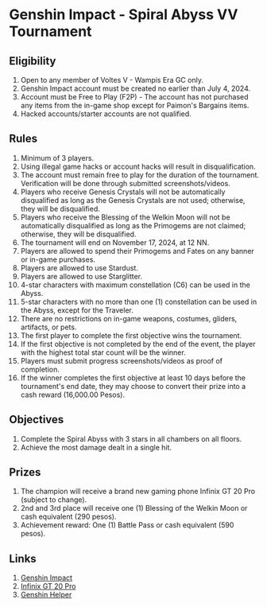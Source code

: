 
# Genshin Impact - Spiral Abyss VV Tournament

## Eligibility
1. Open to any member of Voltes V - Wampis Era GC only.
2. Genshin Impact account must be created no earlier than July 4, 2024.
3. Account must be Free to Play (F2P) - The account has not purchased any items from the in-game shop except for Paimon's Bargains items.
4. Hacked accounts/starter accounts are not qualified.

## Rules
1. Minimum of 3 players.
2. Using illegal game hacks or account hacks will result in disqualification.
3. The account must remain free to play for the duration of the tournament. Verification will be done through submitted screenshots/videos.
4. Players who receive Genesis Crystals will not be automatically disqualified as long as the Genesis Crystals are not used; otherwise, they will be disqualified.
5. Players who receive the Blessing of the Welkin Moon will not be automatically disqualified as long as the Primogems are not claimed; otherwise, they will be disqualified.
6. The tournament will end on November 17, 2024, at 12 NN.
7. Players are allowed to spend their Primogems and Fates on any banner or in-game purchases.
8. Players are allowed to use Stardust.
9. Players are allowed to use Starglitter.
10. 4-star characters with maximum constellation (C6) can be used in the Abyss.
11. 5-star characters with no more than one (1) constellation can be used in the Abyss, except for the Traveler.
12. There are no restrictions on in-game weapons, costumes, gliders, artifacts, or pets.
13. The first player to complete the first objective wins the tournament.
14. If the first objective is not completed by the end of the event, the player with the highest total star count will be the winner.
15. Players must submit progress screenshots/videos as proof of completion.
16. If the winner completes the first objective at least 10 days before the tournament's end date, they may choose to convert their prize into a cash reward (16,000.00 Pesos).

## Objectives
1. Complete the Spiral Abyss with 3 stars in all chambers on all floors.
2. Achieve the most damage dealt in a single hit.

## Prizes
1. The champion will receive a brand new gaming phone Infinix GT 20 Pro (subject to change).
2. 2nd and 3rd place will receive one (1) Blessing of the Welkin Moon or cash equivalent (290 pesos).
3. Achievement reward: One (1) Battle Pass or cash equivalent (590 pesos).

## Links
1. [Genshin Impact](https://genshin.hoyoverse.com/en/)
2. [Infinix GT 20 Pro](https://ph.infinixmobility.com/gt-20-pro)
3. [Genshin Helper](https://docs.google.com/spreadsheets/u/1/d/e/2PACX-1vRq-sQxkvdbvaJtQAGG6iVz2q2UN9FCKZ8Mkyis87QHFptcOU3ViLh0_PJyMxFSgwJZrd10kbYpQFl1/pubhtml#)